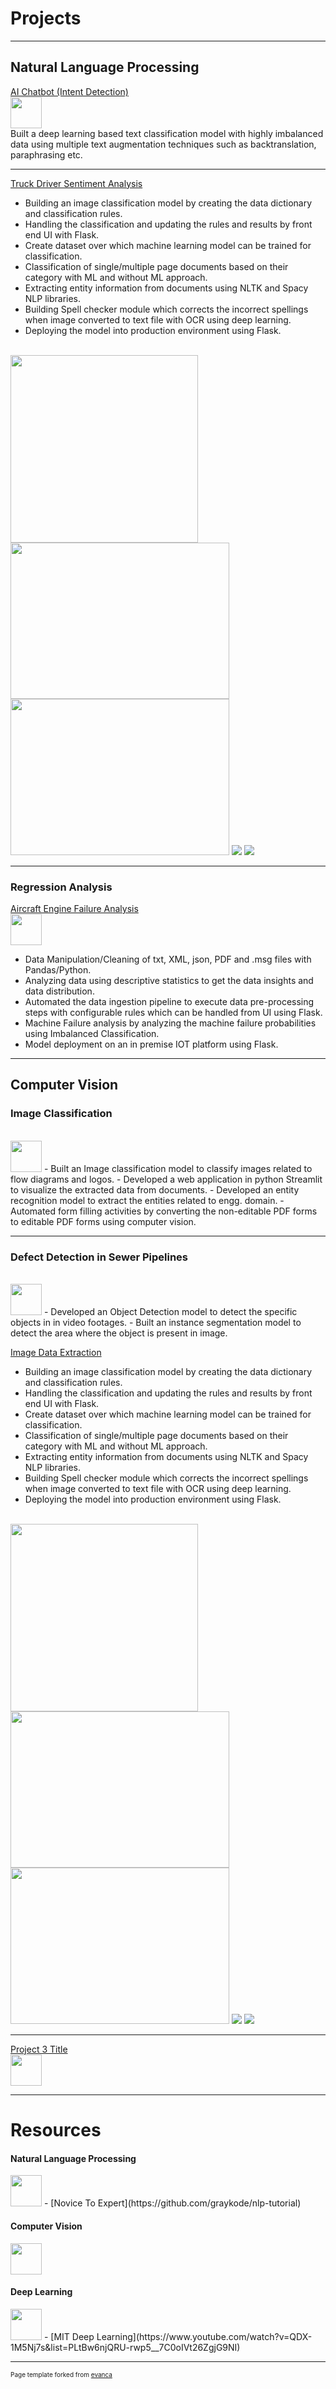 # Projects

---

## Natural Language Processing 

[AI Chatbot (Intent Detection)](/sample_page)
<br>
<img src="images/wait.png?raw=true" width="50" height="50"/>
<br>
Built a deep learning based text classification model with highly imbalanced data using multiple text augmentation techniques such as backtranslation, paraphrasing etc.
<br>
<a href="#"><img src="https://img.shields.io/badge/Python-white?logo=Python" alt=""></a>

---
[Truck Driver Sentiment Analysis](/pdf/truck_driver_sentiment_analysis.pdf)
<br>
-	Building an image classification model by creating the data dictionary and classification rules.
-	Handling the classification and updating the rules and results by front end UI with Flask.
-	Create dataset over which machine learning model can be trained for classification.
-	Classification of single/multiple page documents based on their category with ML and without ML approach.
-	Extracting entity information from documents using NLTK and Spacy NLP libraries.
-	Building Spell checker module which corrects the incorrect spellings when image converted to text file with OCR using deep learning.
-	Deploying the model into production environment using Flask.
<br>
<img src="images/sentiment_analysis_cm.jpg?raw=true" width="300" height="300"/>
<img src="images/sentiment_analysis_wc_pos.jpg?raw=true" width="350" height="250"/>
<img src="images/sentiment_analysis_wc.jpg?raw=true" width="350" height="250"/>
<img src="images/sentiment_analysis_1.jpg?raw=true"/>
<img src="images/sentiment_analysis_2.jpg?raw=true"/>

---

### Regression Analysis
[Aircraft Engine Failure Analysis](http://example.com/)
<br>
<img src="images/wait.png?raw=true" width="50" height="50"/>
-	Data Manipulation/Cleaning of txt, XML, json, PDF and .msg files with Pandas/Python.
-	Analyzing data using descriptive statistics to get the data insights and data distribution.
-	Automated the data ingestion pipeline to execute data pre-processing steps with configurable rules which can be handled from UI using Flask.
-	Machine Failure analysis by analyzing the machine failure probabilities using Imbalanced Classification.
-	Model deployment on an in premise IOT platform using Flask.


---

## Computer Vision

### Image Classification
<br>
<img src="images/wait.png?raw=true" width="50" height="50"/>
-	Built an Image classification model to classify images related to flow diagrams and logos.
-	Developed a web application in python Streamlit to visualize the extracted data from documents.
-	Developed an entity recognition model to extract the entities related to engg. domain.
-	Automated form filling activities by converting the non-editable PDF forms to editable PDF forms using computer vision.


---
### Defect Detection in Sewer Pipelines
<br>
<img src="images/wait.png?raw=true" width="50" height="50"/>
- Developed an Object Detection model to detect the specific objects in in video footages.
-	Built an instance segmentation model to detect the area where the object is present in image.

[Image Data Extraction](/pdf/checkbox_detection.pdf)
<br>
-	Building an image classification model by creating the data dictionary and classification rules.
-	Handling the classification and updating the rules and results by front end UI with Flask.
-	Create dataset over which machine learning model can be trained for classification.
-	Classification of single/multiple page documents based on their category with ML and without ML approach.
-	Extracting entity information from documents using NLTK and Spacy NLP libraries.
-	Building Spell checker module which corrects the incorrect spellings when image converted to text file with OCR using deep learning.
-	Deploying the model into production environment using Flask.
<br>
<img src="images/sentiment_analysis_cm.jpg?raw=true" width="300" height="300"/>
<img src="images/sentiment_analysis_wc_pos.jpg?raw=true" width="350" height="250"/>
<img src="images/sentiment_analysis_wc.jpg?raw=true" width="350" height="250"/>
<img src="images/sentiment_analysis_1.jpg?raw=true"/>
<img src="images/sentiment_analysis_2.jpg?raw=true"/>

---
[Project 3 Title](http://example.com/)
<br>
<img src="images/wait.png?raw=true" width="50" height="50"/>


---

# Resources

#### Natural Language Processing
<img src="images/nlp.png?raw=true" width="50" height="50"/>
- [Novice To Expert](https://github.com/graykode/nlp-tutorial)

#### Computer Vision
<img src="images/cv.png?raw=true" width="50" height="50"/>

#### Deep Learning
<img src="images/deep-learning.png?raw=true" width="50" height="50"/>
- [MIT Deep Learning](https://www.youtube.com/watch?v=QDX-1M5Nj7s&list=PLtBw6njQRU-rwp5__7C0oIVt26ZgjG9NI)


---

<p style="font-size:10px">Page template forked from <a href="https://github.com/evanca/quick-portfolio">evanca</a></p>
<!-- Remove above link if you don't want to attibute -->
